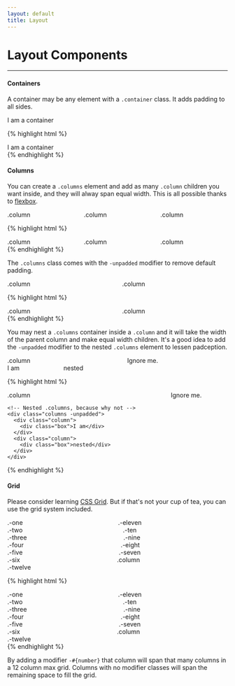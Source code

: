 ```yaml
---
layout: default
title: Layout
---
```


# Layout Components
---

#### Containers

A container may be any element with a `.container` class. It adds padding to all sides.

<div id="container-demo" class="example">
  <div class="preview">
    <div class="container">
      I am a container 
    </div> 
  </div>
</div>

{% highlight html %}
<div class="container">
  I am a container
</div>
{% endhighlight %}


#### Columns

You can create a `.columns` element and add as many `.column` children you want
inside, and they will alway span equal width. This is all possible thanks to [flexbox](https://developer.mozilla.org/en-US/docs/Web/CSS/CSS_Flexible_Box_Layout/Basic_Concepts_of_Flexbox).

<div id="columns-demo" class="example">
  <div class="preview">
    <div class="columns">
      <div class="column">
        <div class="box">.column</div>
      </div>
      <div class="column">
        <div class="box">.column</div>
      </div>
      <div class="column">
        <div class="box">.column</div>
      </div>
    </div> 
  </div>
</div>

{% highlight html %}
<div class="columns">
  <div class="column">
    <div class="box">.column</div>
  </div>
  <div class="column">
    <div class="box">.column</div>
  </div>
  <div class="column">
    <div class="box">.column</div>
  </div>
</div> 
{% endhighlight %}

The `.columns` class comes with the `-unpadded` modifier to remove default padding.
<div class="example">
  <div class="preview">
    <div class="columns -unpadded">
      <div class="column">
        <div class="box">.column</div>
      </div>
      <div class="column">
        <div class="box">.column</div>
      </div>
    </div> 
  </div>
</div>

{% highlight html %}
<div class="columns -unpadded">
  <div class="column">
    <div class="box">.column</div>
  </div>
  <div class="column">
    <div class="box">.column</div>
  </div>
</div> 
{% endhighlight %}

You may nest a `.columns` container inside a `.column` and it will take the width of the parent column
and make equal width children. It's a good idea to add the `-unpadded` modifier to the nested `.columns` 
element to lessen padception.

<div class="example">
  <div class="preview">
    <div class="columns">
      <div class="column">
        <div class="box">.column</div>
        <div class="columns -unpadded">
          <div class="column">
            <div class="box">I am</div>
          </div>
          <div class="column">
            <div class="box">nested</div>
          </div>
        </div>
      </div>
      <div class="column">
        <div class="box">Ignore me.</div>
      </div>
    </div> 
  </div>
</div>

{% highlight html %}
<div class="columns">
  <div class="column">
    <div class="box">.column</div>

    <!-- Nested .columns, because why not -->
    <div class="columns -unpadded">
      <div class="column">
        <div class="box">I am</div>
      </div>
      <div class="column">
        <div class="box">nested</div>
      </div>
    </div>
  </div>

  <div class="column">
    <div class="box">Ignore me.</div>
  </div>
</div> 
{% endhighlight %}


#### Grid

Please consider learning [CSS Grid](https://developer.mozilla.org/en-US/docs/Web/CSS/grid). But if that's not your
cup of tea, you can use the grid system included.

<div class="example">
  <div class="preview">
    <div class="columns -unpadded">
      <div class="column -one">
        <div class="box">.-one</div>
      </div>
      <div class="column -eleven">
        <div class="box">.-eleven</div>
      </div>
    </div>
    <div class="columns -unpadded">
      <div class="column -two">
        <div class="box">.-two</div>
      </div>
      <div class="column -ten">
        <div class="box">.-ten</div>
      </div>
    </div>
    <div class="columns -unpadded">
      <div class="column -three">
        <div class="box">.-three</div>
      </div>
      <div class="column -nine">
        <div class="box">.-nine</div>
      </div>
    </div>
    <div class="columns -unpadded">
      <div class="column -four">
        <div class="box">.-four</div>
      </div>
      <div class="column -eight">
        <div class="box">.-eight</div>
      </div>
    </div>
    <div class="columns -unpadded">
      <div class="column -five">
        <div class="box">.-five</div>
      </div>
      <div class="column -seven">
        <div class="box">.-seven</div>
      </div>
    </div>
    <div class="columns -unpadded">
      <div class="column -six">
        <div class="box">.-six</div>
      </div>
      <div class="column">
        <div class="box">.column</div>
      </div>
    </div>
    <div class="columns -unpadded">
      <div class="column -twelve">
        <div class="box">.-twelve</div>
      </div>
    </div>
  </div>
</div>

{% highlight html %}
<div class="columns -unpadded">
  <div class="column -one">
    <div class="box">.-one</div>
  </div>
  <div class="column -eleven">
    <div class="box">.-eleven</div>
  </div>
</div>

<div class="columns -unpadded">
  <div class="column -two">
    <div class="box">.-two</div>
  </div>
  <div class="column -ten">
    <div class="box">.-ten</div>
  </div>
</div>

<div class="columns -unpadded">
  <div class="column -three">
    <div class="box">.-three</div>
  </div>
  <div class="column -nine">
    <div class="box">.-nine</div>
  </div>
</div>

<div class="columns -unpadded">
  <div class="column -four">
    <div class="box">.-four</div>
  </div>
  <div class="column -eight">
    <div class="box">.-eight</div>
  </div>
</div>

<div class="columns -unpadded">
  <div class="column -five">
    <div class="box">.-five</div>
  </div>
  <div class="column -seven">
    <div class="box">.-seven</div>
  </div>
</div>

<div class="columns -unpadded">
  <div class="column -six">
    <div class="box">.-six</div>
  </div>
  <div class="column">
    <div class="box">.column</div>
  </div>
</div>

<div class="columns -unpadded">
  <div class="column -twelve">
    <div class="box">.-twelve</div>
  </div>
</div>
{% endhighlight %}

By adding a modifier `-#{number}` that column will span that many columns in a 12 column max grid.
Columns with no modifier classes will span the remaining space to fill the grid.
